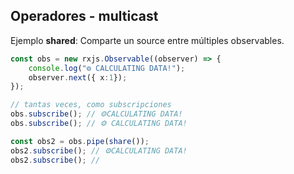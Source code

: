 ## Operadores - multicast

Ejemplo **shared**: Comparte un source entre múltiples observables.

```typescript
const obs = new rxjs.Observable((observer) => {
    console.log("⚙ CALCULATING DATA!");
    observer.next({ x:1});
});

// tantas veces, como subscripciones
obs.subscribe(); // ⚙CALCULATING DATA!
obs.subscribe(); // ⚙ CALCULATING DATA!

const obs2 = obs.pipe(share());
obs2.subscribe(); // ⚙CALCULATING DATA!
obs2.subscribe(); //

```
